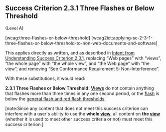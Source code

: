 ## Success Criterion 2.3.1 Three Flashes or Below Threshold

(Level A)

[wcag:three-flashes-or-below-threshold]
[wcag2ict:applying-sc-2-3-1-three-flashes-or-below-threshold-to-non-web-documents-and-software]

This applies directly as written, and as described in [Intent from Understanding Success Criterion 2.3.1](https://www.w3.org/WAI/WCAG22/Understanding/three-flashes-or-below-threshold#intent), replacing “Web pages” with “views”, “the whole page” with “the whole view”, and “the Web page” with “the view”; and removing “See Conformance Requirement 5: Non-Interference”.

With these substitutions, it would read:

**2.3.1 Three Flashes or Below Threshold:** **[Views](https://www.w3.org/TR/wcag-3.0/#dfn-view)** do not contain anything that flashes more than three times in any one second period, or the [flash](https://www.w3.org/TR/WCAG22/#dfn-flashes) is below the [general flash and red flash thresholds](https://www.w3.org/TR/wcag2ict-22/#dfn-general-flash-and-red-flash-thresholds).

[note:Since any content that does not meet this success criterion can interfere with a user's ability to use the **whole [view](https://www.w3.org/TR/wcag-3.0/#dfn-view)**, all content on **the [view](https://www.w3.org/TR/wcag-3.0/#dfn-view)** (whether it is used to meet other success criteria or not) must meet this success criterion.]
